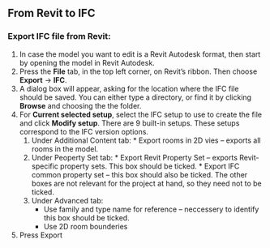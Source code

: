 ## From Revit to IFC
### Export IFC file from Revit:
1.  In case the model you want to edit is a Revit Autodesk format, then start by opening the model in Revit Autodesk. 
2.  Press the **File** tab, in the top left corner, on Revit’s ribbon. Then choose **Export** &rarr; **IFC**.
3.  A dialog box will appear, asking for the location where the IFC file should be saved. You can either type a directory, or find it by clicking **Browse** and choosing the the folder. 
4.  For **Current selected setup**, select the IFC setup to use to create the file and click **Modify setup**. There are 9 built-in setups. These setups correspond to the IFC version options.
    1. Under Additional Content tab:
           * Export rooms in 2D vies – exports all rooms in the model.
    3.	  Under Peoperty Set tab:
        *   Export Revit Property Set – exports Revit-specific property sets. This box should be ticked.
        *   Export IFC common property set – this box should also be ticked. The other boxes are not relevant for the project at hand, so they need not to be ticked.
    4.	Under Advanced tab:
        *	Use family and type name for reference – neccessery to identify this box should be ticked.
        *	Use 2D room bounderies 
6.	Press Export

